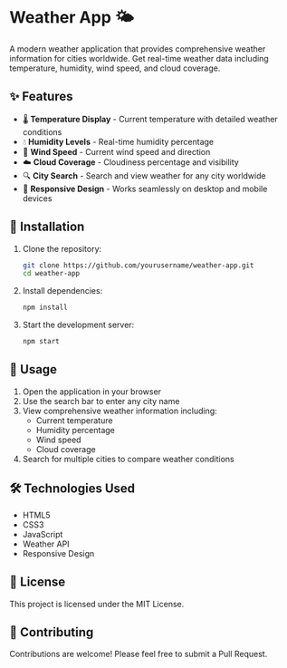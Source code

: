 # Weather App 🌤️

A modern weather application that provides comprehensive weather information for cities worldwide. Get real-time weather data including temperature, humidity, wind speed, and cloud coverage.

## ✨ Features

- 🌡️ **Temperature Display** - Current temperature with detailed weather conditions
- 💧 **Humidity Levels** - Real-time humidity percentage
- 💨 **Wind Speed** - Current wind speed and direction
- ☁️ **Cloud Coverage** - Cloudiness percentage and visibility
- 🔍 **City Search** - Search and view weather for any city worldwide
- 📱 **Responsive Design** - Works seamlessly on desktop and mobile devices

## 🚀 Installation

1. Clone the repository:
   ```bash
   git clone https://github.com/yourusername/weather-app.git
   cd weather-app
   ```

2. Install dependencies:
   ```bash
   npm install
   ```

3. Start the development server:
   ```bash
   npm start
   ```

## 🎯 Usage

1. Open the application in your browser
2. Use the search bar to enter any city name
3. View comprehensive weather information including:
   - Current temperature
   - Humidity percentage
   - Wind speed
   - Cloud coverage
4. Search for multiple cities to compare weather conditions

## 🛠️ Technologies Used

- HTML5
- CSS3
- JavaScript
- Weather API
- Responsive Design

## 📝 License

This project is licensed under the MIT License.

## 🤝 Contributing

Contributions are welcome! Please feel free to submit a Pull Request.